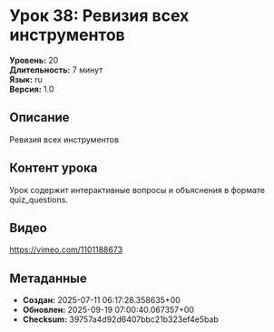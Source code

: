 # Урок 38: Ревизия всех инструментов

**Уровень:** 20  
**Длительность:** 7 минут  
**Язык:** ru  
**Версия:** 1.0  

## Описание
Ревизия всех инструментов

## Контент урока
Урок содержит интерактивные вопросы и объяснения в формате quiz_questions.

## Видео
https://vimeo.com/1101188673

## Метаданные
- **Создан:** 2025-07-11 06:17:28.358635+00
- **Обновлен:** 2025-09-19 07:00:40.067357+00
- **Checksum:** 39757a4d92d6407bbc21b323ef4e5bab
